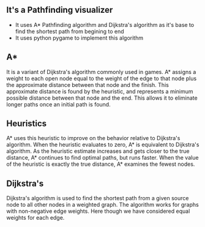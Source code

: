 ## It's a Pathfinding visualizer
- It uses A* Pathfinding algorithm and Dijkstra's algorithm as it's base to find the shortest path from begining to end
- It uses python pygame to implement this algorithm

## A* 
It is a variant of Dijkstra's algorithm commonly used in games. A* assigns a weight to each open node equal to the weight of the edge to that node plus the approximate distance between that node and the finish. This approximate distance is found by the heuristic, and represents a minimum possible distance between that node and the end. This allows it to eliminate longer paths once an initial path is found. 

## Heuristics
A* uses this heuristic to improve on the behavior relative to Dijkstra's algorithm. When the heuristic evaluates to zero, A* is equivalent to Dijkstra's algorithm. As the heuristic estimate increases and gets closer to the true distance, A* continues to find optimal paths, but runs faster. When the value of the heuristic is exactly the true distance, A* examines the fewest nodes.

## Dijkstra's
Dijkstra's algorithm is used to find the shortest path from a given source node to all other nodes in a weighted graph. The algorithm works for graphs with non-negative edge weights. Here though we have considered equal weights for each edge. 
